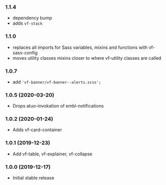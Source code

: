 ### 1.1.4

- dependency bump
- adds `vf-stack`

### 1.1.0

- replaces all imports for Sass variables, mixins and functions with vf-sass-config
- moves utility classes mixins closer to where vf-utility classes are called

### 1.0.7

- add `'vf-banner/vf-banner--alerts.scss';`

### 1.0.5 (2020-03-20)

- Drops atuo-invokation of embl-notifications

### 1.0.2 (2020-01-24)

- Adds vf-card-container

### 1.0.1 (2019-12-23)

- Add vf-table, vf-explainer, vf-collapse

### 1.0.0 (2019-12-17)

- Initial stable release
